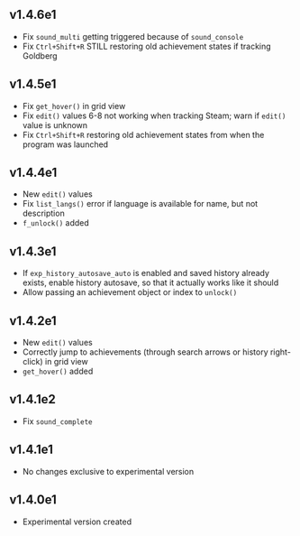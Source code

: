 ## v1.4.6e1
- Fix `sound_multi` getting triggered because of `sound_console`
- Fix `Ctrl+Shift+R` STILL restoring old achievement states if tracking Goldberg

## v1.4.5e1
- Fix `get_hover()` in grid view
- Fix `edit()` values 6-8 not working when tracking Steam; warn if `edit()` value is unknown
- Fix `Ctrl+Shift+R` restoring old achievement states from when the program was launched

## v1.4.4e1
- New `edit()` values
- Fix `list_langs()` error if language is available for name, but not description
- `f_unlock()` added

## v1.4.3e1
- If `exp_history_autosave_auto` is enabled and saved history already exists, enable history autosave, so that it actually works like it should
- Allow passing an achievement object or index to `unlock()`

## v1.4.2e1
- New `edit()` values
- Correctly jump to achievements (through search arrows or history right-click) in grid view
- `get_hover()` added

## v1.4.1e2
- Fix `sound_complete`

## v1.4.1e1
- No changes exclusive to experimental version

## v1.4.0e1
- Experimental version created